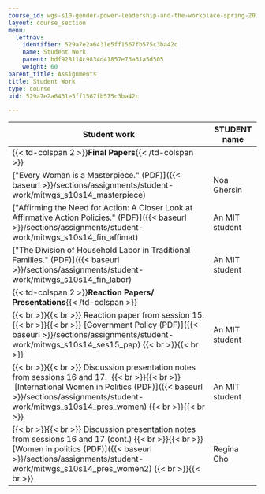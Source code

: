 ```yaml
---
course_id: wgs-s10-gender-power-leadership-and-the-workplace-spring-2014
layout: course_section
menu:
  leftnav:
    identifier: 529a7e2a6431e5ff1567fb575c3ba42c
    name: Student Work
    parent: bdf928114c9834d41857e73a31a5d505
    weight: 60
parent_title: Assignments
title: Student Work
type: course
uid: 529a7e2a6431e5ff1567fb575c3ba42c

---
```


| Student work | STUDENT name |
| --- | --- |
| {{< td-colspan 2 >}}**Final Papers**{{< /td-colspan >}} ||
| ["Every Woman is a Masterpiece." (PDF)]({{< baseurl >}}/sections/assignments/student-work/mitwgs_s10s14_masterpiece) | Noa Ghersin |
| ["Affirming the Need for Action: A Closer Look at Affirmative Action Policies." (PDF)]({{< baseurl >}}/sections/assignments/student-work/mitwgs_s10s14_fin_affimat) | An MIT student |
| ["The Division of Household Labor in Traditional Families." (PDF)]({{< baseurl >}}/sections/assignments/student-work/mitwgs_s10s14_fin_labor) | An MIT student |
| {{< td-colspan 2 >}}**Reaction Papers/ Presentations**{{< /td-colspan >}} ||
|  {{< br >}}{{< br >}} Reaction paper from session 15. {{< br >}}{{< br >}} [Government Policy (PDF)]({{< baseurl >}}/sections/assignments/student-work/mitwgs_s10s14_ses15_pap) {{< br >}}{{< br >}}  | An MIT student |
|  {{< br >}}{{< br >}} Discussion presentation notes from sessions 16 and 17.  {{< br >}}{{< br >}}  [International Women in Politics (PDF)]({{< baseurl >}}/sections/assignments/student-work/mitwgs_s10s14_pres_women) {{< br >}}{{< br >}}  | An MIT student |
|  {{< br >}}{{< br >}} Discussion presentation notes from sessions 16 and 17 (cont.) {{< br >}}{{< br >}} [Women in politics (PDF)]({{< baseurl >}}/sections/assignments/student-work/mitwgs_s10s14_pres_women2) {{< br >}}{{< br >}}  | Regina Cho